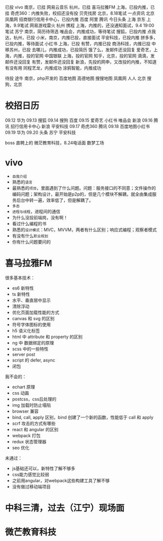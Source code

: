 已投
    vivo 南京，已挂
    网易云音乐 杭州，已挂
    喜马拉雅FM 上海，已投内推，已挂
    奇虎360：内推失败，校招还没有投
    贝壳找房 北京，8.18笔试
    一点资讯 北京
    凤凰网
    招商银行信用卡中心，已投内推
    百度
    阿里
    腾讯
    今日头条 上海
    京东 上海，9.9笔试
    网易游戏雷火 杭州
    携程 上海，内推的，还没通知面试，9.4 19:00笔试
    苏宁 南京，简历待筛选
    唯品会，内推成功，等待笔试
    搜狐，已投内推
    点我达，杭州，已投
    小米，南京，内推已投，直接面试
    平安科技，已投内推
    拼多多，已投内推，等待面试
    小红书 上海，已投
    有赞，内推已投
    商汤科技，内推已投
    中移苏州，已投
    去哪儿，内推成功，已投简历
    饿了么，发邮件还没回复
    爱奇艺，上海，内推，投的官网
    中国银联 上海，投的官网
    知乎，北京，投的官网
    滴滴，发邮件还没回复
    有赞，发邮件还没回复
    新浪，先投的网申，又改投的内推，不知道有没有用
    同程艺龙，内推成功
    涂鸦智能，内推成功

待投
    途牛 南京，php开发的
    百度地图
    高德地图
    搜搜地图
    凤凰网
    人人 北京
    搜狗，北京

# 校招日历
09.12
    华为
09.13
    搜狐
09.14
    搜狗
    百度
09.15
    爱奇艺
    小红书
    唯品会
    新浪
09.16
    腾讯
    招行信用卡中心
    新浪
    平安科技
09.17
    奇虎360
    腾讯
09.18
    百度地图小红书
09.19
    华为
09.20
    头条
    苏宁
    平安科技



boss 直聘上的
    微茫教育科技，8.24电话面
    数梦工场

# vivo
- `自我介绍`
- 熟悉的`语言`
- 最熟悉的`项目`，里面遇到了什么问题。问题：服务接口的不同意；文件操作的编码问题；架构设计，最开始是p2p的，但是几个模块不解耦，就全由集成服务后台中转一遍，效率低了，但是解耦了。
- `多态`
- `进程与线程`，进程间的通信
- 为什么没投前端岗，没有啊！
- 看过什么编程的书
- 熟悉的`设计模式`：MVC，MVVM，两者有什么区别；响应式编程；观察者模式
- 有没有什么`职业规划`
- 你有什么问题要问的

# 喜马拉雅FM
很多基本技术：
- es6 新特性
- ts 新特性
- 水平、垂直居中显示
- 清除浮动
- 优化页面加载性能的方式
- canvas 和 svg 的区别
- 符号字体图标的使用
- h5 语义化标签
- html 中 attribute 和 property 的区别
- ng 中 数据绑定的原理
- scss 中的一些特性
- server post
- script 的 defer, async
- 闭包

我不会的：
- echart 原理
- css 动画
- postcss，css后处理的
- img 加载时防止塌陷
- browser 兼容
- bind, call, apply 区别，bind 创建了一个新的函数，性能低于 call 和 apply
- scrf 攻击的方式有哪些
- react 和 angular 的区别
- webpack 打包
- redux 状态管理器
- seo 优化

未通过：
- js基础还可以，新特性了解不够多
- css能力感觉比较弱
- 之前用angular，对webpack这些构建工具了解不够
- 没有做过移动端项目

# 中科三清，过去（江宁）现场面

# 微芒教育科技